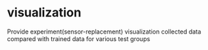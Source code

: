 # visualization
Provide experiment(sensor-replacement) visualization collected data compared with trained data for various test groups
